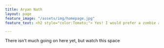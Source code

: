 ```yaml
---
title: Aryan Nath
layout: page
feature_image: "/assets/img/homepage.jpg"
feature_text: <h2 style="color:Tomato;"> Yes! I would prefer a zombie apocalypse over robots taking over the world </h2>

---
```


There isn't much going on here yet, but watch this space
